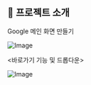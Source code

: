 ## 📝 프로젝트 소개
Google 메인 화면 만들기
<main 화면>

  ![Image](https://github.com/user-attachments/assets/16880edb-6824-40ae-9856-a8653822b5c0)

<바로가기 기능 및 드롭다운>

![Image](https://github.com/user-attachments/assets/acfc3897-70b0-4af4-b75d-1b11af74980d)
<br />
